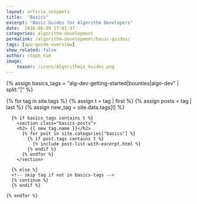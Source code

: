 ```yaml
---
layout: article_snippets
title:  "Basics"
excerpt: "Basic Guides for Algorithm Developers"
date:  2016-06-09 17:01:37
categories: algorithm-development
permalink: /algorithm-development/basic-guides/
tags: [app-guide-overview]
show_related: false
author: steph_kim
image:
    teaser: /icons/Algorithmia_Guides.png
---
```


<!-- create array of 'basics' tags -->
{% assign basics_tags = "alg-dev-getting-started|bounties|algo-dev" | split:"|" %}

<div id="basics-index">

  <section class="row">
    {% for tag in site.tags %}
      {% assign t = tag | first %}
      {% assign posts = tag | last %}
      <!-- Pulls from data/tags.yml to allow for data defined name attr -->
      {% assign new_tag = site.data.tags[t] %}

      {% if basics_tags contains t %}
        <section class="basics-posts">
        <h2> {{ new_tag.name }}</h2>
          {% for post in site.categories["basics"] %}
            {% if post.tags contains t %}
              {% include post-list-with-excerpt.html %}
            {% endif %}
          {% endfor %}
        </section>

      {% else %}
      <!-- skip tag if not in basics-tags -->
      {% continue %}
      {% endif %}

    {% endfor %}
  </section>
</div>
